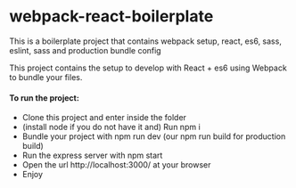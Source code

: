 # webpack-react-boilerplate
This is a boilerplate project that contains webpack setup, react, es6, sass, eslint, sass and production bundle config

This project contains the setup to develop with React + es6 using Webpack to bundle your files.

#### To run the project:
- Clone this project and enter inside the folder
- (install node if you do not have it and) Run npm i
- Bundle your project with npm run dev (our npm run build for production build)
- Run the express server with npm start
- Open the url http://localhost:3000/ at your browser
- Enjoy
